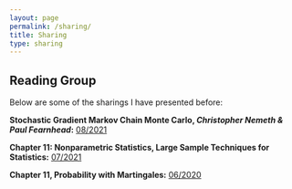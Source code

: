 ```yaml
---
layout: page
permalink: /sharing/
title: Sharing
type: sharing
---
```


## Reading Group

Below are some of the sharings I have presented before:

**Stochastic Gradient Markov Chain Monte Carlo, *Christopher Nemeth & Paul Fearnhead*:** [08/2021](https://mycuhk-my.sharepoint.com/:b:/r/personal/1155091975_link_cuhk_edu_hk/Documents/sharing/SGMCMC.pdf?csf=1&web=1&e=k53IUb)

**Chapter 11: Nonparametric Statistics, Large Sample Techniques for Statistics:** [07/2021](https://mycuhk-my.sharepoint.com/:b:/r/personal/1155091975_link_cuhk_edu_hk/Documents/sharing/Nonparametric11.pdf?csf=1&web=1&e=1ub5z7)

**Chapter 11, Probability with Martingales:** [06/2020](https://mycuhk-my.sharepoint.com/:b:/r/personal/1155091975_link_cuhk_edu_hk/Documents/sharing/Martingale11.pdf?csf=1&web=1&e=JdizLk)
